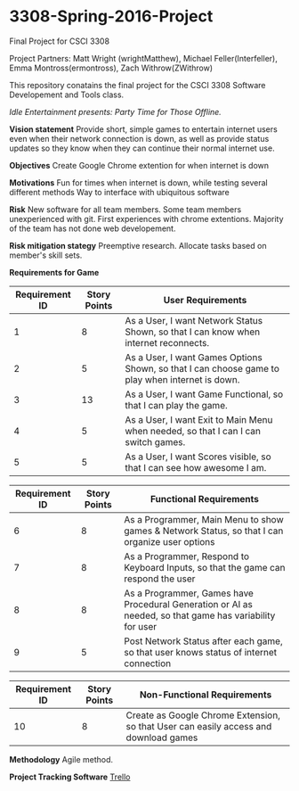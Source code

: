 # 3308-Spring-2016-Project
Final Project for CSCI 3308

Project Partners: Matt Wright (wrightMatthew), Michael Feller(Interfeller), Emma Montross(ermontross), Zach Withrow(ZWithrow)


This repository conatains the final project for the CSCI 3308 Software Developement and Tools class.

*Idle Entertainment presents: Party Time for Those Offline.*

**Vision statement**
  Provide short, simple games to entertain internet users even when their network connection is down, as well as provide status updates so they know when they can continue their normal internet use. 

**Objectives**
  Create Google Chrome extention for when internet is down
  
**Motivations**
  Fun for times when internet is down, while testing several different methods
  Way to interface with ubiquitous software
  
**Risk**
  New software for all team members.
  Some team members unexperienced with git.
  First experiences with chrome extentions.
  Majority of the team has not done web developement.
  
**Risk mitigation stategy**
  Preemptive research.
  Allocate tasks based on member's skill sets.
  
**Requirements for Game**

 Requirement ID | Story Points | User Requirements
--------------- | -------------- | -------------- 
 1 | 8 | As a User, I want Network Status Shown, so that I can know when internet reconnects.
 2 | 5 | As a User, I want Games Options Shown, so that I can choose game to play when internet is down.
 3 | 13 | As a User, I want Game Functional, so that I can play the game.
 4 | 5  | As a User, I want Exit to Main Menu when needed, so that I can I can switch games.
 5 | 5  | As a User, I want Scores visible, so that I can see how awesome I am.

 Requirement ID | Story Points | Functional Requirements 
--------------- | -------------- | -------------- 
 6 | 8 | As a Programmer, Main Menu to show games & Network Status, so that I can organize user options
 7 | 8 | As a Programmer, Respond to Keyboard Inputs, so that the game can respond the user
 8 | 8 | As a Programmer, Games have Procedural Generation or AI as needed, so that game has variability for user
 9 | 5 | Post Network Status after each game, so that user knows status of internet connection

 Requirement ID | Story Points | Non-Functional Requirements 
--------------- | -------------- | -------------- 
 10 | 8 | Create as Google Chrome Extension, so that User can easily access and download games
 
 **Methodology**
  Agile method.
 
 **Project Tracking Software**
  [Trello](https://trello.com/b/2ivhNpnx/3308-project)
